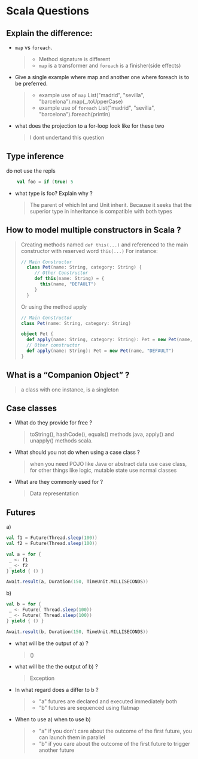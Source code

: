 # Scala Questions

## Explain the difference: 
* `map` vs `foreach`.
  > * Method signature is different
  > * `map` is a transformer and `foreach` is a finisher(side effects)
  
* Give a single example where map and another one where foreach is to be preferred.
  > * example use of `map` List("madrid", "sevilla", "barcelona").map(_.toUpperCase)
  > * example use of `foreach` List("madrid", "sevilla", "barcelona").foreach(println)
  
* what does the projection to a for-loop look like for these two
  > I dont undertand this question

## Type inference
do not use the repls
```scala
    val foo = if (true) 5
```

* what type is foo? Explain why ?
  > The parent of which Int and Unit inherit.
    Because it seeks that the superior type in inheritance is compatible with both types

## How to model multiple constructors in Scala ?
  > Creating methods named `def this(...)` and referenced to the main constructor with reserved word `this(...)`
  > For instance:
  > ```scala
  > // Main Constructor
  >   class Pet(name: String, category: String) {
  >      // Other Constructor
  >      def this(name: String) = {
  >        this(name, "DEFAULT")
  >      }
  >   }
  > ``` 
  > Or using the method apply
  > ```scala
  > // Main Constructor
  > class Pet(name: String, category: String)
  > 
  > object Pet {
  >   def apply(name: String, category: String): Pet = new Pet(name, category)
  >   // Other constructor
  >   def apply(name: String): Pet = new Pet(name, "DEFAULT")
  > }
  > ``` 
## What is a “Companion Object” ?
  > a class with one instance, is a singleton
## Case classes
* What do they provide for free ?
  > toString(), hashCode(), equals() methods java, apply() and unapply() methods scala.
* What should you not do when using a case class ?
  > when you need POJO like Java or abstract data use case class, for other things like logic, mutable  state use normal classes
* What are they commonly used for ?
  > Data representation

## Futures

a)
```scala
val f1 = Future(Thread.sleep(100))
val f2 = Future(Thread.sleep(100))

val a = for {
 _ <- f1
 _ <- f2
} yield { () }

Await.result(a, Duration(150, TimeUnit.MILLISECONDS))

```

b)
```scala
val b = for {
 _ <- Future( Thread.sleep(100))
 _ <- Future( Thread.sleep(100))
} yield { () }

Await.result(b, Duration(150, TimeUnit.MILLISECONDS))
```

* what will be the output of a) ?
  > ()
* what will be the the output of b) ?
  > Exception
* In what regard does a differ to b ?
  > * "a" futures are declared and executed immediately both
  > * "b" futures are sequenced using flatmap
* When to use a) when to use b)
  > * "a" if you don't care about the outcome of the first future, you can launch them in parallel
  > * "b" if you care about the outcome of the first future to trigger another future